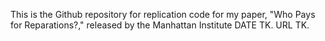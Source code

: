 This is the Github repository for replication code for my paper, "Who Pays for Reparations?," released by the Manhattan Institute DATE TK. URL TK.
